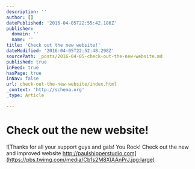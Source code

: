 ```yaml
---
description: ''
author: []
datePublished: '2016-04-05T22:55:42.186Z'
publisher:
  domain: ''
  name: ''
title: 'Check out the new website!'
dateModified: '2016-04-05T22:52:48.298Z'
sourcePath: _posts/2016-04-05-check-out-the-new-website.md
published: true
inFeed: true
hasPage: true
inNav: false
url: check-out-the-new-website/index.html
_context: 'http://schema.org'
_type: Article

---
```

# Check out the new website!
![Thanks for all your support guys and gals! You Rock! Check out the new and improved website http://paulshipperstudio.com](https://pbs.twimg.com/media/Cb1s2M8XIAAnPrJ.jpg:large)